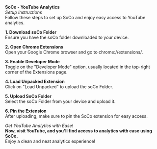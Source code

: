**SoCo - YouTube Analytics**
<br>
*Setup Instructions*
<br>
Follow these steps to set up SoCo and enjoy easy access to YouTube analytics.

**1. Download soCo Folder**
<br>
Ensure you have the soCo folder downloaded to your device.

**2. Open Chrome Extensions**
<br>
Open your Google Chrome browser and go to chrome://extensions/.

**3. Enable Developer Mode**
<br>
Toggle on the "Developer Mode" option, usually located in the top-right corner of the Extensions page.

**4. Load Unpacked Extension**
<br>
Click on "Load Unpacked" to upload the soCo Folder.

**5. Upload SoCo Folder**
<br>
Select the soCo Folder from your device and upload it.

**6. Pin the Extension**
<br>
After uploading, make sure to pin the SoCo extension for easy access.

*Get YouTube Analytics with Ease!*
<br>
**Now, visit YouTube, and you'll find access to analytics with ease using SoCo.**
<br>
Enjoy a clean and neat analytics experience!
